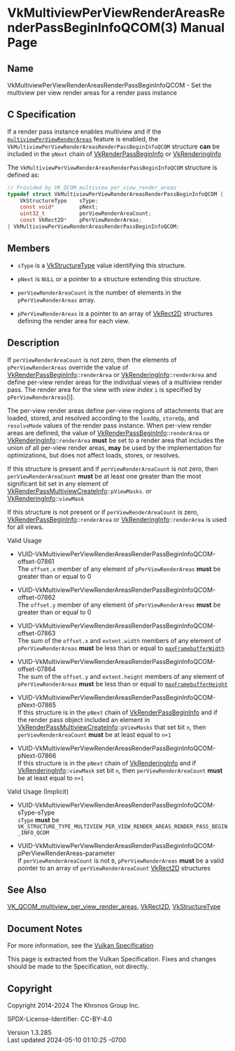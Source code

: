 # VkMultiviewPerViewRenderAreasRenderPassBeginInfoQCOM(3) Manual Page

## Name

VkMultiviewPerViewRenderAreasRenderPassBeginInfoQCOM - Set the multiview
per view render areas for a render pass instance



## <a href="#_c_specification" class="anchor"></a>C Specification

If a render pass instance enables multiview and if the <a
href="https://registry.khronos.org/vulkan/specs/1.3-extensions/html/vkspec.html#features-multiview-per-view-render-areas"
target="_blank"
rel="noopener"><code>multiviewPerViewRenderAreas</code></a> feature is
enabled, the `VkMultiviewPerViewRenderAreasRenderPassBeginInfoQCOM`
structure **can** be included in the `pNext` chain of
[VkRenderPassBeginInfo](https://registry.khronos.org/vulkan/specs/1.3-extensions/man/html/VkRenderPassBeginInfo.html) or
[VkRenderingInfo](https://registry.khronos.org/vulkan/specs/1.3-extensions/man/html/VkRenderingInfo.html)

The `VkMultiviewPerViewRenderAreasRenderPassBeginInfoQCOM` structure is
defined as:

``` c
// Provided by VK_QCOM_multiview_per_view_render_areas
typedef struct VkMultiviewPerViewRenderAreasRenderPassBeginInfoQCOM {
    VkStructureType    sType;
    const void*        pNext;
    uint32_t           perViewRenderAreaCount;
    const VkRect2D*    pPerViewRenderAreas;
} VkMultiviewPerViewRenderAreasRenderPassBeginInfoQCOM;
```

## <a href="#_members" class="anchor"></a>Members

- `sType` is a [VkStructureType](https://registry.khronos.org/vulkan/specs/1.3-extensions/man/html/VkStructureType.html) value identifying
  this structure.

- `pNext` is `NULL` or a pointer to a structure extending this
  structure.

- `perViewRenderAreaCount` is the number of elements in the
  `pPerViewRenderAreas` array.

- `pPerViewRenderAreas` is a pointer to an array of
  [VkRect2D](https://registry.khronos.org/vulkan/specs/1.3-extensions/man/html/VkRect2D.html) structures defining the render area for each
  view.

## <a href="#_description" class="anchor"></a>Description

If `perViewRenderAreaCount` is not zero, then the elements of
`pPerViewRenderAreas` override the value of
[VkRenderPassBeginInfo](https://registry.khronos.org/vulkan/specs/1.3-extensions/man/html/VkRenderPassBeginInfo.html)::`renderArea` or
[VkRenderingInfo](https://registry.khronos.org/vulkan/specs/1.3-extensions/man/html/VkRenderingInfo.html)::`renderArea` and define
per-view render areas for the individual views of a multiview render
pass. The render area for the view with *view index* `i` is specified by
`pPerViewRenderAreas`\[i\].

The per-view render areas define per-view regions of attachments that
are loaded, stored, and resolved according to the `loadOp`, `storeOp`,
and `resolveMode` values of the render pass instance. When per-view
render areas are defined, the value of
[VkRenderPassBeginInfo](https://registry.khronos.org/vulkan/specs/1.3-extensions/man/html/VkRenderPassBeginInfo.html)::`renderArea` or
[VkRenderingInfo](https://registry.khronos.org/vulkan/specs/1.3-extensions/man/html/VkRenderingInfo.html)::`renderArea` **must** be set to
a render area that includes the union of all per-view render areas,
**may** be used by the implementation for optimizations, but does not
affect loads, stores, or resolves.

If this structure is present and if `perViewRenderAreaCount` is not
zero, then `perViewRenderAreaCount` **must** be at least one greater
than the most significant bit set in any element of
[VkRenderPassMultiviewCreateInfo](https://registry.khronos.org/vulkan/specs/1.3-extensions/man/html/VkRenderPassMultiviewCreateInfo.html)::`pViewMasks`.
or [VkRenderingInfo](https://registry.khronos.org/vulkan/specs/1.3-extensions/man/html/VkRenderingInfo.html)::`viewMask`

If this structure is not present or if `perViewRenderAreaCount` is zero,
[VkRenderPassBeginInfo](https://registry.khronos.org/vulkan/specs/1.3-extensions/man/html/VkRenderPassBeginInfo.html)::`renderArea` or
[VkRenderingInfo](https://registry.khronos.org/vulkan/specs/1.3-extensions/man/html/VkRenderingInfo.html)::`renderArea` is used for all
views.

Valid Usage

- <a
  href="#VUID-VkMultiviewPerViewRenderAreasRenderPassBeginInfoQCOM-offset-07861"
  id="VUID-VkMultiviewPerViewRenderAreasRenderPassBeginInfoQCOM-offset-07861"></a>
  VUID-VkMultiviewPerViewRenderAreasRenderPassBeginInfoQCOM-offset-07861  
  The `offset.x` member of any element of `pPerViewRenderAreas` **must**
  be greater than or equal to 0

- <a
  href="#VUID-VkMultiviewPerViewRenderAreasRenderPassBeginInfoQCOM-offset-07862"
  id="VUID-VkMultiviewPerViewRenderAreasRenderPassBeginInfoQCOM-offset-07862"></a>
  VUID-VkMultiviewPerViewRenderAreasRenderPassBeginInfoQCOM-offset-07862  
  The `offset.y` member of any element of `pPerViewRenderAreas` **must**
  be greater than or equal to 0

- <a
  href="#VUID-VkMultiviewPerViewRenderAreasRenderPassBeginInfoQCOM-offset-07863"
  id="VUID-VkMultiviewPerViewRenderAreasRenderPassBeginInfoQCOM-offset-07863"></a>
  VUID-VkMultiviewPerViewRenderAreasRenderPassBeginInfoQCOM-offset-07863  
  The sum of the `offset.x` and `extent.width` members of any element of
  `pPerViewRenderAreas` **must** be less than or equal to <a
  href="https://registry.khronos.org/vulkan/specs/1.3-extensions/html/vkspec.html#limits-maxFramebufferWidth"
  target="_blank" rel="noopener"><code>maxFramebufferWidth</code></a>

- <a
  href="#VUID-VkMultiviewPerViewRenderAreasRenderPassBeginInfoQCOM-offset-07864"
  id="VUID-VkMultiviewPerViewRenderAreasRenderPassBeginInfoQCOM-offset-07864"></a>
  VUID-VkMultiviewPerViewRenderAreasRenderPassBeginInfoQCOM-offset-07864  
  The sum of the `offset.y` and `extent.height` members of any element
  of `pPerViewRenderAreas` **must** be less than or equal to <a
  href="https://registry.khronos.org/vulkan/specs/1.3-extensions/html/vkspec.html#limits-maxFramebufferHeight"
  target="_blank" rel="noopener"><code>maxFramebufferHeight</code></a>

- <a
  href="#VUID-VkMultiviewPerViewRenderAreasRenderPassBeginInfoQCOM-pNext-07865"
  id="VUID-VkMultiviewPerViewRenderAreasRenderPassBeginInfoQCOM-pNext-07865"></a>
  VUID-VkMultiviewPerViewRenderAreasRenderPassBeginInfoQCOM-pNext-07865  
  If this structure is in the `pNext` chain of
  [VkRenderPassBeginInfo](https://registry.khronos.org/vulkan/specs/1.3-extensions/man/html/VkRenderPassBeginInfo.html) and if the render
  pass object included an element in
  [VkRenderPassMultiviewCreateInfo](https://registry.khronos.org/vulkan/specs/1.3-extensions/man/html/VkRenderPassMultiviewCreateInfo.html)::`pViewMasks`
  that set bit `n`, then `perViewRenderAreaCount` **must** be at least
  equal to `n+1`

- <a
  href="#VUID-VkMultiviewPerViewRenderAreasRenderPassBeginInfoQCOM-pNext-07866"
  id="VUID-VkMultiviewPerViewRenderAreasRenderPassBeginInfoQCOM-pNext-07866"></a>
  VUID-VkMultiviewPerViewRenderAreasRenderPassBeginInfoQCOM-pNext-07866  
  If this structure is in the `pNext` chain of
  [VkRenderingInfo](https://registry.khronos.org/vulkan/specs/1.3-extensions/man/html/VkRenderingInfo.html) and if
  [VkRenderingInfo](https://registry.khronos.org/vulkan/specs/1.3-extensions/man/html/VkRenderingInfo.html)::`viewMask` set bit `n`, then
  `perViewRenderAreaCount` **must** be at least equal to `n+1`

Valid Usage (Implicit)

- <a
  href="#VUID-VkMultiviewPerViewRenderAreasRenderPassBeginInfoQCOM-sType-sType"
  id="VUID-VkMultiviewPerViewRenderAreasRenderPassBeginInfoQCOM-sType-sType"></a>
  VUID-VkMultiviewPerViewRenderAreasRenderPassBeginInfoQCOM-sType-sType  
  `sType` **must** be
  `VK_STRUCTURE_TYPE_MULTIVIEW_PER_VIEW_RENDER_AREAS_RENDER_PASS_BEGIN_INFO_QCOM`

- <a
  href="#VUID-VkMultiviewPerViewRenderAreasRenderPassBeginInfoQCOM-pPerViewRenderAreas-parameter"
  id="VUID-VkMultiviewPerViewRenderAreasRenderPassBeginInfoQCOM-pPerViewRenderAreas-parameter"></a>
  VUID-VkMultiviewPerViewRenderAreasRenderPassBeginInfoQCOM-pPerViewRenderAreas-parameter  
  If `perViewRenderAreaCount` is not `0`, `pPerViewRenderAreas` **must**
  be a valid pointer to an array of `perViewRenderAreaCount`
  [VkRect2D](https://registry.khronos.org/vulkan/specs/1.3-extensions/man/html/VkRect2D.html) structures

## <a href="#_see_also" class="anchor"></a>See Also

[VK_QCOM_multiview_per_view_render_areas](https://registry.khronos.org/vulkan/specs/1.3-extensions/man/html/VK_QCOM_multiview_per_view_render_areas.html),
[VkRect2D](https://registry.khronos.org/vulkan/specs/1.3-extensions/man/html/VkRect2D.html), [VkStructureType](https://registry.khronos.org/vulkan/specs/1.3-extensions/man/html/VkStructureType.html)

## <a href="#_document_notes" class="anchor"></a>Document Notes

For more information, see the <a
href="https://registry.khronos.org/vulkan/specs/1.3-extensions/html/vkspec.html#VkMultiviewPerViewRenderAreasRenderPassBeginInfoQCOM"
target="_blank" rel="noopener">Vulkan Specification</a>

This page is extracted from the Vulkan Specification. Fixes and changes
should be made to the Specification, not directly.

## <a href="#_copyright" class="anchor"></a>Copyright

Copyright 2014-2024 The Khronos Group Inc.

SPDX-License-Identifier: CC-BY-4.0

Version 1.3.285  
Last updated 2024-05-10 01:10:25 -0700
